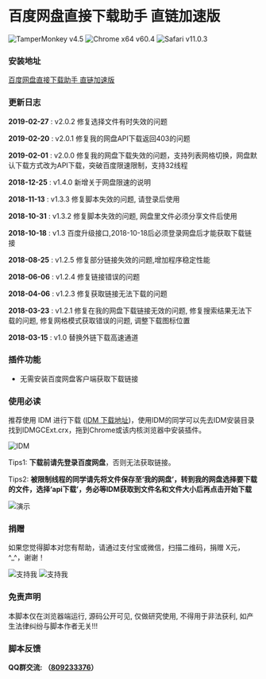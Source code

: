 # 百度网盘直接下载助手 直链加速版
![TamperMonkey v4.5](https://img.shields.io/badge/TamperMonkey-v4.7-brightgreen.svg) ![Chrome x64 v60.4](https://img.shields.io/badge/Chrome%20x64-v72.0-brightgreen.svg) ![Safari v11.0.3](https://img.shields.io/badge/Safari%20-v12.0-brightgreen.svg)
### 安装地址
[百度网盘直接下载助手 直链加速版](https://greasyfork.org/zh-CN/scripts/39504)


### 更新日志
**2019-02-27** : v2.0.2 修复选择文件有时失效的问题

**2019-02-20** : v2.0.1 修复我的网盘API下载返回403的问题

**2019-02-01** : v2.0.0 修复我的网盘下载失效的问题，支持列表网格切换，网盘默认下载方式改为API下载，突破百度限速限制，支持32线程

**2018-12-25** : v1.4.0 新增关于网盘限速的说明

**2018-11-13** : v1.3.3 修复脚本失效的问题, 请登录后使用

**2018-10-31** : v1.3.2 修复脚本失效的问题, 网盘里文件必须分享文件后使用 

**2018-10-18** : v1.3 百度升级接口,2018-10-18后必须登录网盘后才能获取下载链接

**2018-08-25** : v1.2.5 修复部分链接失效的问题,增加程序稳定性能

**2018-06-06** : v1.2.4 修复链接错误的问题

**2018-04-06** : v1.2.3 修复获取链接无法下载的问题

**2018-03-23** : v1.2.1 修复在我的网盘下载链接无效的问题, 修复搜索结果无法下载的问题, 修复网格模式获取错误的问题, 调整下载图标位置

**2018-03-15** : v1.0 替换外链下载高速通道

### 插件功能
- 无需安装百度网盘客户端获取下载链接

### 使用必读

推荐使用 IDM 进行下载 ([IDM 下载地址](http://internetdownloadmanager.com/download.html))，使用IDM的同学可以先去IDM安装目录找到IDMGCExt.crx，拖到Chrome或该内核浏览器中安装插件。

![IDM](https://ww1.sinaimg.cn/large/4db689e3ly1g0akkblkx1g20pu0f911b.gif )

Tips1: **下载前请先登录百度网盘**，否则无法获取链接。

Tips2: **被限制线程的同学请先将文件保存至‘我的网盘’，转到我的网盘选择要下载的文件，选择‘api下载’，务必等IDM获取到文件名和文件大小后再点击开始下载**

![演示](https://ww1.sinaimg.cn/large/4db689e3ly1g0akknlv8gg215q0li4qp.gif) 


### 捐赠
如果您觉得脚本对您有帮助，请通过支付宝或微信，扫描二维码，捐赠 X元，^_^，谢谢！
  
![支持我](https://ww1.sinaimg.cn/large/4db689e3ly1g0ae1oc3o4j205k05yweg.jpg) ![支持我](https://ww1.sinaimg.cn/large/4db689e3ly1g0ae1ogfjbj205k05yjrl.jpg)

### 免责声明 
本脚本仅在浏览器端运行, 源码公开可见, 仅做研究使用, 不得用于非法获利, 如产生法律纠纷与脚本作者无关!!!

### 脚本反馈
**QQ群交流: （[809233376](https://jq.qq.com/?_wv=1027&k=5topn6c)）**


